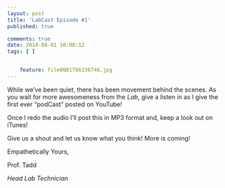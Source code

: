 ```yaml
---
layout: post
title: 'LabCast Episode #1'
published: true

comments: true
date: 2014-08-01 10:08:12
tags: [ ]


    feature: file0001786336746.jpg
---
```

While we&#8217;ve been quiet, there has been movement behind the scenes. As you wait for more awesomeness from the _Lab_, give a listen in as I give the first ever &#8220;podCast&#8221; posted on YouTube!



Once I redo the audio I&#8217;ll post this in MP3 format and, keep a look out on iTunes!

Give us a shout and let us know what you think! More is coming!

Empathetically Yours,

Prof. Tadd

_Head Lab Technician_
